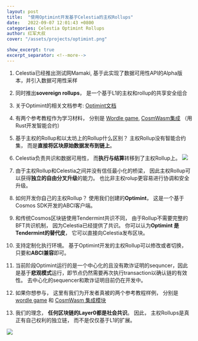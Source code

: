 ```yaml
---
layout: post
title:  "使用Optimint开发基于Celestia的主权Rollups"
date:   2022-09-07 12:01:43 +0800
categories: Celestia Optimint Rollups
author: 红军大叔
cover: "/assets/projects/optimint.png"

show_excerpt: true
excerpt_separator: <!--more-->
---
```


1. Celestia已经推出测试网Mamaki, 基于此实现了数据可用性API的Alpha版本，并引入数据可用性采样

2. 同时推出**sovereign rollups**， 是一个基于L1的主权和rollup的共享安全组合

3. 关于Optimint的相关文档参考: [Optimint文档](https://github.com/celestiaorg/optimint "Optimint文档")

4. 有两个参考教程作为学习材料， 分别是 [Wordle game](https://docs.celestia.org/developers/wordle/ "Wordle game"), [CosmWasm集成](https://docs.celestia.org/developers/cosmwasm/ "CosmWasm集成") （用Rust开发智能合约）

5. 基于主权的Rollup和以太坊上的Rollup什么区别？ 主权Rollup没有智能合约集， 而是**直接将区块原始数据发布到链上**。
<!--more-->
6. Celestia负责共识和数据可用性， 而**执行与结算**转移到了主权Rollup上。
   ![](https://alextencentcos-1256436283.file.myqcloud.com/roam/2022-09-07-032356.jpg)

7. 由于主权Rollup和Celestia之间并没有信任最小化的桥梁， 因此主权Rollup可以获得**独立的自由分叉升级**的能力。 也比非主权rolup更容易进行协调和安全升级。

8. 如何开发你自己的主权Rollup？ 使用我们创建的**Optimint**， 这是一个基于Cosmos SDK开发的ABCI客户端。

9. 和传统Cosmos区块链使用Tendermint共识不同， 由于Rollup不需要完整的BFT共识机制， 因为Celestia已经提供了共识。 你可以认为**Optimint 是 Tendermint的替代皮**， 它可以直接向Celestia发布区块。

10. 支持定制化执行环境。 基于Optimint开发的主权Rollup可以修改或者切换， 只要和**ABCI兼容**即可。

11. 当前阶段Optimint运行的是一个中心化的且没有欺诈证明的sequncer，因此是基于**悲观模式**运行，即节点仍然需要再次执行transaction以确认链的有效性。 去中心化的sequencer和欺诈证明目前仍在开发中。

12. 如果你想参与， 这里有我们为开发者真被的两个参考教程样例， 分别是 [wordle game](https://docs.celestia.org/developers/wordle/ "wordle game") 和 [CosmWasm 集成模块](https://docs.celestia.org/developers/cosmwasm/ "CosmWasm 集成模块")

13. 我们的理念， **任何区块链的Layer0都是社会共识**。 因此， 主权Rollups是真正有自己权利的独立链， 而不是仅仅基于L1的扩展。

![](https://alextencentcos-1256436283.file.myqcloud.com/roam/2022-08-02-104758.jpg)